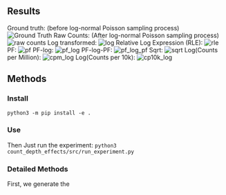 

## Results
Ground truth: (before log-normal Poisson sampling process)
![Ground Truth](assets/3D/ground_truth.gif)
Raw Counts: (After log-normal Poisson sampling process)
![raw counts](assets/3D/raw.gif)
Log transformed:
![log](assets/3D/.gif)
Relative Log Expression (RLE): 
![rle](assets/3D/rle.gif)
PF:
![pf](assets/3D/pf.gif)
PF-log:
![pf_log](assets/3D/pf_log.gif)
PF-log-PF:
![pf_log_pf](assets/3D/pf_log_pf.gif)
Sqrt:
![sqrt](assets/3D/sqrt.gif)
Log(Counts per Million):
![cpm_log](assets/3D/cpm_log.gif)
Log(Counts per 10k):
![cp10k_log](assets/3D/cp10k_log.gif)



## Methods
### Install 
`python3 -m pip install -e .`

### Use
Then Just run the experiment:
`python3 count_depth_effects/src/run_experiment.py`

### Detailed Methods
First, we generate the 
